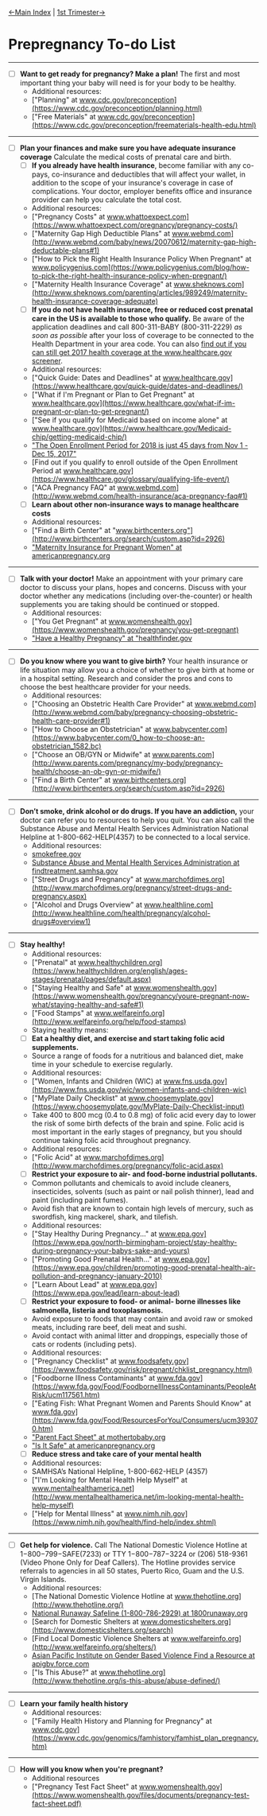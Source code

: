 
[←Main Index](/ReadMe.md)  |  [1st Trimester→](/1stTrimester-ToDo.md)

# Prepregnancy To-do List
---
- [ ] **Want to get ready for pregnancy? Make a plan!** 
The first and most important thing your baby will need is for your body to be healthy.  
    - Additional resources:  
    - ["Planning" at www.cdc.gov/preconception](https://www.cdc.gov/preconception/planning.html)  
    - ["Free Materials" at www.cdc.gov/preconception](https://www.cdc.gov/preconception/freematerials-health-edu.html)  
---    
- [ ] **Plan your finances and make sure you have adequate insurance coverage** Calculate the medical costs of prenatal care and birth.  
    - [ ] **If you already have health insurance**, become familiar with any co-pays, co-insurance and deductibles that will affect your wallet, in addition to the scope of your insurance's coverage in case of complications. Your doctor, employer benefits office and insurance provider can help you calculate the total cost.  
    - Additional resources:  
    - ["Pregnancy Costs" at www.whattoexpect.com](https://www.whattoexpect.com/pregnancy/pregnancy-costs/)  
    - ["Maternity Gap High Deductible Plans" at www.webmd.com](http://www.webmd.com/baby/news/20070612/maternity-gap-high-deductable-plans#1)  
    - ["How to Pick the Right Health Insurance Policy When Pregnant" at www.policygenius.com](https://www.policygenius.com/blog/how-to-pick-the-right-health-insurance-policy-when-pregnant/)  
    - ["Maternity Health Insurance Coverage" at www.sheknows.com](http://www.sheknows.com/parenting/articles/989249/maternity-health-insurance-coverage-adequate)  
    - [ ] **If you do not have health insurance, free or reduced cost prenatal care in the US is available to those who qualify.** Be aware of the application deadlines and call 800-311-BABY (800-311-2229) *as soon as possible* after your loss of coverage to be connected to the Health Department in your area code. You can also [find out if you can still get 2017 health coverage at the www.healthcare.gov screener](https://www.healthcare.gov/screener/). 
    - Additional resources:  
    - ["Quick Guide: Dates and Deadlines" at www.healthcare.gov](https://www.healthcare.gov/quick-guide/dates-and-deadlines/)  
    - ["What if I'm Pregnant or Plan to Get Pregnant" at www.healthcare.gov](https://www.healthcare.gov/what-if-im-pregnant-or-plan-to-get-pregnant/)  
    - ["See if you qualify for Medicaid based on income alone" at www.healthcare.gov](https://www.healthcare.gov/Medicaid-chip/getting-medicaid-chip/)
    - ["The Open Enrollment Period for 2018 is just 45 days from Nov 1 - Dec 15, 2017"](https://www.healthcare.gov/quick-guide/dates-and-deadlines/)
    - [Find out if you qualify to enroll outside of the Open Enrollment Period at www.healthcare.gov](https://www.healthcare.gov/glossary/qualifying-life-event/)
    - ["ACA Pregnancy FAQ" at www.webmd.com](http://www.webmd.com/health-insurance/aca-pregnancy-faq#1)  
    - [ ] **Learn about other non-insurance ways to manage healthcare costs**  
    - Additional resources:  
    - ["Find a Birth Center" at "www.birthcenters.org"](http://www.birthcenters.org/search/custom.asp?id=2926)  
    - ["Maternity Insurance for Pregnant Women" at americanpregnancy.org](http://americanpregnancy.org/planning/maternity-insurance-for-pregnant-women/)  
---     
- [ ] **Talk with your doctor!** Make an appointment with your primary care doctor to discuss your plans, hopes and concerns. Discuss with your doctor whether any medications (including over-the-counter) or health supplements you are taking should be continued or stopped.
    - Additional resources:
    - ["You Get Pregnant" at www.womenshealth.gov](https://www.womenshealth.gov/pregnancy/you-get-pregnant)
    - ["Have a Healthy Pregnancy" at "healthfinder.gov](https://healthfinder.gov/HealthTopics/Dispatch.aspx?q1=pregnancy&q2=doctor-and-midwife-visits&q3=have-a-healthy-pregnancy)
---     
- [ ] **Do you know where you want to give birth?** Your health insurance or life situation may allow you a choice of whether to give birth at home or in a hospital setting. Research and consider the pros and cons to choose the best healthcare provider for your needs.
    - Additional resources:
    - ["Choosing an Obstetric Health Care Provider" at www.webmd.com](http://www.webmd.com/baby/pregnancy-choosing-obstetric-health-care-provider#1)
    - ["How to Choose an Obstetrician" at www.babycenter.com](https://www.babycenter.com/0_how-to-choose-an-obstetrician_1582.bc)
    - ["Choose an OB/GYN or Midwife" at www.parents.com](http://www.parents.com/pregnancy/my-body/pregnancy-health/choose-an-ob-gyn-or-midwife/)
    - ["Find a Birth Center" at www.birthcenters.org](http://www.birthcenters.org/search/custom.asp?id=2926)
---     
- [ ] **Don’t smoke, drink alcohol or do drugs. If you have an addiction,** your doctor can refer you to resources to help you quit. You can also call the Substance Abuse and Mental Health Services Administration National Helpline at 1-800-662-HELP(4357) to be connected to a local service.
    - Additional resources:
    - [smokefree.gov](https://smokefree.gov)
    - [Substance Abuse and Mental Health Services Administration at findtreatment.samhsa.gov](https://findtreatment.samhsa.gov/)
    - ["Street Drugs and Pregnancy" at www.marchofdimes.org](http://www.marchofdimes.org/pregnancy/street-drugs-and-pregnancy.aspx)
    - ["Alcohol and Drugs Overview" at www.healthline.com](http://www.healthline.com/health/pregnancy/alcohol-drugs#overview1)
--- 
- [ ] **Stay healthy!** 
    - Additional resources:
    - ["Prenatal" at www.healthychildren.org](https://www.healthychildren.org/english/ages-stages/prenatal/pages/default.aspx)
    - ["Staying Healthy and Safe" at www.womenshealth.gov](https://www.womenshealth.gov/pregnancy/youre-pregnant-now-what/staying-healthy-and-safe#1) 
    - ["Food Stamps" at www.welfareinfo.org](http://www.welfareinfo.org/help/food-stamps)
    - Staying healthy means:
    - [ ] **Eat a healthy diet, and exercise and start taking folic acid supplements.** 
    - Source a range of foods for a nutritious and balanced diet, make time in your schedule to exercise regularly.
    - Additional resources:
    - ["Women, Infants and Children (WIC) at www.fns.usda.gov](https://www.fns.usda.gov/wic/women-infants-and-children-wic)
    - ["MyPlate Daily Checklist" at www.choosemyplate.gov](https://www.choosemyplate.gov/MyPlate-Daily-Checklist-input)
    - Take 400 to 800 mcg (0.4 to 0.8 mg) of folic acid every day to lower the risk of some birth defects of the brain and spine. Folic acid is most important in the early stages of pregnancy, but you should continue taking folic acid throughout pregnancy.
    - Additional resources:
    - ["Folic Acid" at www.marchofdimes.org](http://www.marchofdimes.org/pregnancy/folic-acid.aspx)
    - [ ] **Restrict your exposure to air- and food-borne industrial pollutants.** 
    - Common pollutants and chemicals to avoid include cleaners, insecticides, solvents (such as paint or nail polish thinner), lead and paint (including paint fumes). 
    - Avoid fish that are known to contain high levels of mercury, such as swordfish, king mackerel, shark, and tilefish.
    - Additional resources:
    - ["Stay Healthy During Pregnancy..." at www.epa.gov](https://www.epa.gov/north-birmingham-project/stay-healthy-during-pregnancy-your-babys-sake-and-yours)
    - ["Promoting Good Prenatal Health..." at www.epa.gov](https://www.epa.gov/children/promoting-good-prenatal-health-air-pollution-and-pregnancy-january-2010)
    - ["Learn About Lead" at www.epa.gov](https://www.epa.gov/lead/learn-about-lead)
    - [ ] **Restrict your exposure to food- or animal- borne illnesses like salmonella, listeria and toxoplasmosis.** 
    - Avoid exposure to foods that may contain and avoid raw or smoked meats, including rare beef, deli meat and sushi. 
    - Avoid contact with animal litter and droppings, especially those of cats or rodents (including pets).
    - Additional resources:
    - ["Pregnancy Checklist" at www.foodsafety.gov](https://www.foodsafety.gov/risk/pregnant/chklist_pregnancy.html)
    - ["Foodborne Illness Contaminants" at www.fda.gov](https://www.fda.gov/Food/FoodborneIllnessContaminants/PeopleAtRisk/ucm117561.htm)
    - ["Eating Fish: What Pregnant Women and Parents Should Know" at www.fda.gov](https://www.fda.gov/Food/ResourcesForYou/Consumers/ucm393070.htm)
    - ["Parent Fact Sheet" at mothertobaby.org](http://mothertobaby.org/fact-sheets-parent/)
    - ["Is It Safe" at americanpregnancy.org](http://americanpregnancy.org/is-it-safe/)
    - [ ] **Reduce stress and take care of your mental health**
    - Additional resources:
    - SAMHSA’s National Helpline, 1-800-662-HELP (4357)
    - ["I'm Looking for Mental Health Help Myself" at www.mentalhealthamerica.net](http://www.mentalhealthamerica.net/im-looking-mental-health-help-myself)
    - ["Help for Mental Illness" at www.nimh.nih.gov](https://www.nimh.nih.gov/health/find-help/index.shtml)
---     
- [ ] **Get help for violence.** Call The National Domestic Violence Hotline at 1−800−799−SAFE(7233) or TTY 1−800−787−3224 or (206) 518-9361 (Video Phone Only for Deaf Callers). The Hotline provides service referrals to agencies in all 50 states, Puerto Rico, Guam and the U.S. Virgin Islands. 
    - Additional resources:
    - [The National Domestic Violence Hotline at www.thehotline.org](http://www.thehotline.org/)
    - [National Runaway Safeline (1-800-786-2929) at 1800runaway.org](https://www.1800runaway.org/)
    - [Search for Domestic Shelters at www.domesticshelters.org](https://www.domesticshelters.org/search)
    - [Find Local Domestic Violence Shelters at www.welfareinfo.org](http://www.welfareinfo.org/shelters/)   
    - [Asian Pacific Institute on Gender Based Violence Find a Resource at apigbv.force.com ](http://apigbv.force.com/)
    - ["Is This Abuse?" at www.thehotline.org](http://www.thehotline.org/is-this-abuse/abuse-defined/)
---     
- [ ] **Learn your family health history**
    - Additional resources:
    - ["Family Health History and Planning for Pregnancy" at www.cdc.gov](https://www.cdc.gov/genomics/famhistory/famhist_plan_pregnancy.htm)
---     
- [ ] **How will you know when you're pregnant?**
    - Additional resources
    - ["Pregnancy Test Fact Sheet" at www.womenshealth.gov](https://www.womenshealth.gov/files/documents/pregnancy-test-fact-sheet.pdf)

